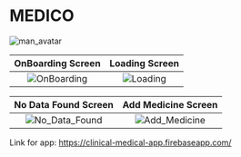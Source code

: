 # MEDICO

![man_avatar](https://user-images.githubusercontent.com/72864817/168875509-bdcac2a4-6af1-4fd6-9cde-ebc640ef688d.png)

OnBoarding Screen              |  Loading Screen
:-------------------------:|:-------------------------:
![OnBoarding](https://user-images.githubusercontent.com/72864817/169650141-fcfdf90f-5c6a-4dd1-ba9e-491edea9b621.png)|![Loading](https://user-images.githubusercontent.com/72864817/169653190-5fc926d8-c464-422e-888d-15835ae90e91.png)|

No Data Found Screen               |   Add Medicine Screen             
:-------------------------:|:-------------------------:
![No_Data_Found](https://user-images.githubusercontent.com/72864817/169653939-72d6bf17-9e6d-488f-a33b-f37d966de742.png)|![Add_Medicine](https://user-images.githubusercontent.com/72864817/169653725-9adccc0d-d8a8-4f9b-9fec-af41312890aa.png)|

Link for app: https://clinical-medical-app.firebaseapp.com/
